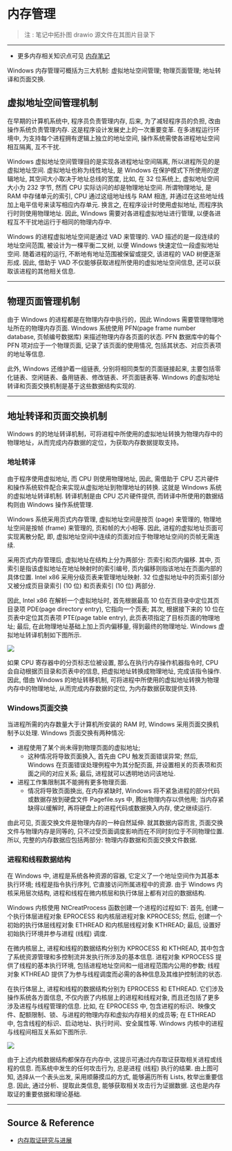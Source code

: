 # 内存管理

> 注 : 笔记中拓扑图 drawio 源文件在其图片目录下

---

- 更多内存相关知识点可见 [内存笔记](../../../Develop/计算机基础/内存.md)

Windows 内存管理可概括为三大机制: 虚拟地址空间管理; 物理页面管理; 地址转译和页面交换.

## 虚拟地址空间管理机制

在早期的计算机系统中, 程序员负责管理内存, 后来, 为了减轻程序员的负担, 改由操作系统负责管理内存. 这是程序设计发展史上的一次重要变革. 在多进程运行环境中, 为支持每个进程拥有逻辑上独立的地址空间, 操作系统需使各进程地址空间相互隔离, 互不干扰.

Windows 虚拟地址空间管理目的是实现各进程地址空间隔离, 所以进程所见的是虚拟地址空间. 虚拟地址也称为线性地址, 是 Windows 在保护模式下所使用的逻辑地址, 其空间大小取决于地址总线的宽度, 比如, 在 32 位系统上, 虚拟地址空间大小为 232 字节, 然而 CPU 实际访问的却是物理地址空间. 所谓物理地址, 是 RAM 中存储单元的索引, CPU 通过这组地址线与 RAM 相连, 并通过在这些地址线加上电平信号来读写相应内存单元. 换言之, 在程序设计时使用虚拟地址, 而程序执行时则使用物理地址. 因此, Windows 需要对各进程虚拟地址进行管理, 以便各进程互不干扰地运行于相同的物理内存中.

Windows 的进程虚拟地址空间是通过 VAD 来管理的. VAD 描述的是一段连续的地址空间范围, 被设计为一棵平衡二叉树, 以便 Windows 快速定位一段虚拟地址空间. 随着进程的运行, 不断地有地址范围被保留或提交, 该进程的 VAD 树便逐渐形成. 因此, 借助于 VAD 不仅能够获取进程所使用的虚拟地址空间信息, 还可以获取该进程的其他相关信息.

---

## 物理页面管理机制

由于 Windows 的进程都是在物理内存中执行的，因此 Windows 需要管理物理地址所在的物理内存页面. Windows 系统使用 PFN(page frame number database, 页帧编号数据库) 来描述物理内存各页面的状态. PFN 数据库中的每个 PFN 项对应于一个物理页面, 记录了该页面的使用情况, 包括其状态、对应页表项的地址等信息.

此外, Windows 还维护着一组链表, 分别将相同类型的页面链接起来, 主要包括零化链表、空闲链表、备用链表、修改链表、坏页面链表等. Windows 的虚拟地址转译和页面交换机制是基于这些数据结构实现的.

---

## 地址转译和页面交换机制

Windows 的的地址转译机制，可将进程中所使用的虚拟地址转换为物理内存中的物理地址，从而完成内存数据的定位，为获取内存数据提取支持。

### 地址转译

由于程序使用虚拟地址, 而 CPU 则使用物理地址, 因此, 需借助于 CPU 芯片硬件和操作系统软件配合来实现从虚拟地址到物理地址的转换. 这就是 Windows 系统的虚拟地址转译机制. 转译机制是由 CPU 芯片硬件提供, 而转译中所使用的数据结构则由 Windows 操作系统管理.

Windows 系统采用页式内存管理, 虚拟地址空间是按页 (page) 来管理的, 物理地址空间是按帧 (frame) 来管理的, 页和帧的大小相等. 因此, 进程的虚拟地址页面可实现离散分配, 即, 虚拟地址空间中连续的页面对应于物理地址空间的页帧无需连续.

采用页式内存管理后, 虚拟地址在结构上分为两部分: 页索引和页内偏移. 其中, 页索引是指该虚拟地址在地址映射时的索引编号, 页内偏移则指该地址在页面内部的具体位置. Intel x86 采用分级页表来管理地址映射. 32 位虚拟地址中的页索引部分又被分成页目录索引 (10 位) 和页表索引 (10 位) 两部分.

因此, Intel x86 在解析一个虚拟地址时, 首先根据最高 10 位在页目录中定位其页目录项 PDE(page directory entry), 它指向一个页表; 其次, 根据接下来的 10 位在页表中定位其页表项 PTE(page table entry), 此页表项指定了目标页面的物理地址; 最后, 在此物理地址基础上加上页内偏移量, 得到最终的物理地址. Windows 虚拟地址转译机制如下图所示.

![](../../../../assets/img/Integrated/Windows/笔记/内存管理/1.png)

如果 CPU 寄存器中的分页标志位被设置, 那么在执行内存操作机器指令时, CPU 会自动根据页目录和页表中的信息, 把虚拟地址转换成物理地址, 完成该指令操作. 因此, 借由 Windows 的地址转移机制, 可将进程中所使用的虚拟地址转换为物理内存中的物理地址, 从而完成内存数据的定位, 为内存数据获取提供支持.

### Windows页面交换

当进程所需的内存数量大于计算机所安装的 RAM 时, Windows 采用页面交换机制予以处理. Windows 页面交换有两种情况:
- 进程使用了某个尚未得到物理页面的虚拟地址;
    - 这种情况将导致页面换入, 首先由 CPU 触发页面错误异常; 然后, Windows 在页面错误处理例程中为其分配页面, 并设置相关的页表项和页面之间的对应关系; 最后, 进程就可以透明地访问该地址.
- 进程工作集限制其不能拥有更多物理页面.
    - 情况将导致页面换出, 在内存紧缺时, Windows 将不紧急进程的部分代码或数据存放到硬盘文件 Pagefile.sys 中, 腾出物理内存以供他用; 当内存紧缺得以缓解时, 再将硬盘上的进程代码或数据换入内存, 使之继续运行.

由此可见, 页面交换文件是物理内存的一种自然延伸. 就其数据内容而言, 页面交换文件与物理内存是同等的, 只不过受页面调度影响而在不同时刻位于不同物理位置. 所以, 完整的内存数据应包括两部分: 物理内存数据和页面交换文件数据.

### 进程和线程数据结构

在 Windows 中, 进程是系统各种资源的容器, 它定义了一个地址空间作为其基本执行环境; 线程是指令执行序列, 它直接访问所属进程中的资源. 由于 Windows 内核采用层次结构, 进程和线程在微内核层和执行体层上都有对应的数据结构.

Windows 内核使用 NtCreatProcess 函数创建一个进程的过程如下: 首先, 创建一个执行体层进程对象 EPROCESS 和内核层进程对象 KPROCESS; 然后, 创建一个初始的执行体层线程对象 ETHREAD 和内核层线程对象 KTHREAD; 最后, 设置好初始执行环境并参与进程 (线程) 调度.

在微内核层上, 进程和线程的数据结构分别为 KPROCESS 和 KTHREAD, 其中包含了系统资源管理和多控制流并发执行所涉及的基本信息. 进程对象 KPROCESS 提供了线程的基本执行环境, 包括进程地址空间和一组进程范围内公用的参数; 线程对象 KTHREAD 提供了为参与线程调度而必需的各种信息及其维护控制流的状态.

在执行体层上, 进程和线程的数据结构分别为 EPROCESS 和 ETHREAD. 它们涉及操作系统各方面信息, 不仅内嵌了内核层上的进程和线程对象, 而且还包括了更多涉及进程与线程管理的信息. 比如, 在 EPROCESS 中, 包含进程的标识、映像文件、配额限制、锁、与进程的物理内存和虚拟内存相关的成员等; 在 ETHREAD 中, 包含线程的标识、启动地址、执行时间、安全属性等. Windows 内核中的进程与线程间相互关系如下图所示.

![](../../../../assets/img/Integrated/Windows/笔记/内存管理/2.png)

由于上述内核数据结构都保存在内存中, 这提示可通过内存取证获取相关进程或线程的信息. 而系统中发生的任何攻击行为, 总是进程 (线程) 执行的结果. 由上图可知, 选择从一个表头出发, 采用顺藤摸瓜的方式, 能够遍历所有 Lists, 枚举出重要信息. 因此, 通过分析、提取此类信息, 能够获取相关攻击行为证据数据. 这也是内存取证的重要依据和理论基础.

---

## Source & Reference

- [内存取证研究与进展](http://www.jos.org.cn/html/2015/5/4821.htm)
